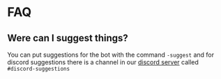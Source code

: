 # FAQ

## Were can I suggest things?

You can put suggestions for the bot with the command `-suggest` and for discord suggestions there is a channel in our [discord server](https://discord.gg/NMRWG8xgx8) called `#discord-suggestions`



